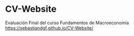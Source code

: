 # CV-Website
Evaluación Final del curso Fundamentos de Macroeconomía
https://sebastiandgf.github.io/CV-Website/
